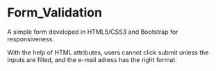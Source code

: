 # Form_Validation

A simple form developed in HTML5/CSS3 and Bootstrap for responsiveness. 

With the help of HTML attributes, users cannot click submit unless the inputs are filled, and the e-mail adress has the right format.
